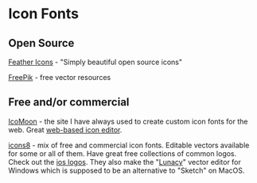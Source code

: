 # Icon Fonts

## Open Source

[Feather Icons](https://feathericons.com/) - "Simply beautiful open source icons"

[FreePik](https://www.freepik.com/) - free vector resources

## Free and/or commercial

[IcoMoon](https://icomoon.io/) - the site I have always used to create custom icon fonts for the web. Great [web-based icon editor](https://icomoon.io/app/#/select). 

[icons8](https://icons8.com/) - mix of free and commercial icon fonts. Editable vectors available for some or all of them. Have great free collections of common logos. Check out the [ios logos](https://icons8.com/icon/pack/logos/ios). They also make the "[Lunacy](https://icons8.com/lunacy)" vector editor for Windows which is supposed to be an alternative to "Sketch" on MacOS. 

